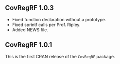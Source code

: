 ## CovRegRF 1.0.3
* Fixed function declaration without a prototype.
* Fixed sprintf calls per Prof. Ripley.
* Added NEWS file.

## CovRegRF 1.0.1
This is the first CRAN release of the `CovRegRF` package.
